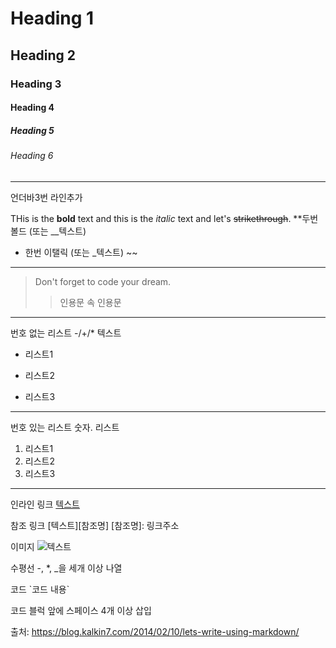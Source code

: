 # Heading 1

## Heading 2

### Heading 3

#### Heading 4

##### Heading 5

###### Heading 6

___
언더바3번 라인추가

THis is the **bold** text and this is the *italic* text and let's ~~strikethrough~~.
**두번 볼드 (또는 __텍스트)
* 한번 이탤릭 (또는 _텍스트)
~~ 
___
> Don't forget to code your dream.
>> 인용문 속 인용문
___
번호 없는 리스트 
-/+/* 텍스트 

- 리스트1
+ 리스트2
* 리스트3
___

번호 있는 리스트 
숫자. 리스트 

1. 리스트1
2. 리스트2
3. 리스트3
___

인라인 링크 [텍스트](링크주소) 

참조 링크 [텍스트][참조명] 
[참조명]: 링크주소 

이미지 ![텍스트](이미지링크) 

수평선 -, *, _을 세개 이상 나열 

코드 
\`코드 내용\` 

코드 블럭 
앞에 스페이스 4개 이상 삽입

출처: https://blog.kalkin7.com/2014/02/10/lets-write-using-markdown/
